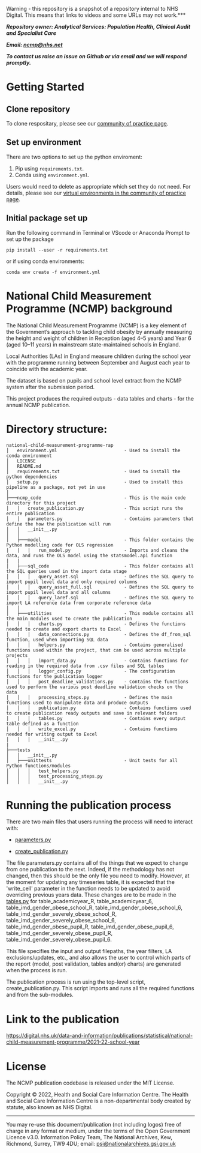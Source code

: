 Warning - this repository is a snapshot of a repository internal to NHS Digital. This means that links to videos and some URLs may not work.***

***Repository owner: Analytical Services: Population Health, Clinical Audit and Specialist Care***

***Email: ncmp@nhs.net***

***To contact us raise an issue on Github or via email and we will respond promptly.***

# Getting Started

## Clone repository
To clone respositary, please see our [community of practice page](https://github.com/NHSDigital/rap-community-of-practice/blob/main/development-approach/02_using-git-collaboratively.md).

## Set up environment
There are two options to set up the python enviroment:
1. Pip using `requirements.txt`.
2. Conda using `environment.yml`.

Users would need to delete as appropriate which set they do not need. For details, please see our [virtual environments in the community of practice page](https://github.com/NHSDigital/rap-community-of-practice/blob/main/python/virtual-environments.md).

## Initial package set up

Run the following command in Terminal or VScode or Anaconda Prompt to set up the package
```
pip install --user -r requirements.txt
```

or if using conda environments:
```
conda env create -f environment.yml
```
# National Child Measurement Programme (NCMP) background

The National Child Measurement Programme (NCMP) is a key element of the
Government’s approach to tackling child obesity by annually measuring the
height and weight of children in Reception (aged 4–5 years) and 
Year 6 (aged 10–11 years) in mainstream state-maintained schools in England. 

Local Authorities (LAs) in England measure children during the school year
with the programme running between September and August each year to coincide
with the academic year.

The dataset is based on pupils and school level extract from the NCMP system after the submission period.

This project produces the required outputs - data tables and charts - for the annual NCMP publication.

# Directory structure:
```
national-child-measurement-programme-rap
│   environment.yml                         - Used to install the conda environment
│   LICENSE
│   README.md
│   requirements.txt                        - Used to install the python dependencies
│   setup.py                                - Used to install this pipeline as a package, not yet in use
│
├───ncmp_code                               - This is the main code directory for this project
│   │   create_publication.py               - This script runs the entire publication
│   │   parameters.py                       - Contains parameters that define the how the publication will run
│   │   __init__.py                           
│   │
│   ├───model                               - This folder contains the Python modelling code for OLS regression
|   |   |   run_model.py                    - Imports and cleans the data, and runs the OLS model using the statsmodel.api function
|   | 
│   ├───sql_code                            - This folder contains all the SQL queries used in the import data stage
│   │   │   query_asset.sql                 - Defines the SQL query to import pupil level data and only required columns
│   │   │   query_asset_full.sql            - Defines the SQL query to import pupil level data and all columns
│   │   │   query_laref.sql                 - Defines the SQL query to import LA reference data from corporate reference data
│   │
│   ├───utilities                           - This module contains all the main modules used to create the publication
│   │   │   charts.py                       - Defines the functions needed to create and export charts to Excel
│   │   │   data_connections.py             - Defines the df_from_sql function, used when importing SQL data
│   │   │   helpers.py                      - Contains generalised functions used within the project, that can be used across multiple projects
│   │   │   import_data.py                  - Contains functions for reading in the required data from .csv files and SQL tables
│   │   │   logger_config.py                - The configuration functions for the publication logger
│   │   │   post_deadline_validations.py    - Contains the functions used to perform the various post deadline validation checks on the data
│   │   │   processing_steps.py             - Defines the main functions used to manipulate data and produce outputs
│   │   │   publication.py                  - Contains functions used to create publication ready outputs and save in relevant folders
│   │   │   tables.py                       - Contains every output table defined as a function
│   │   │   write_excel.py                  - Contains functions needed for writing output to Excel
│   │   │   __init__.py
|
├───tests                               
│   │   __init__.py 
│   ├───unittests                           - Unit tests for all Python functions/modules
│   │   │   test_helpers.py
│   │   │   test_processing_steps.py
│   │   │   __init__.py
```


# Running the publication process

There are two main files that users running the process will need to interact with:

- [parameters.py](ncmp_code/parameters.py)

- [create_publication.py](ncmp_code/create_publication.py)

The file parameters.py contains all of the things that we expect to change from one publication
to the next. Indeed, if the methodology has not changed, then this should be the only file you need
to modify. However, at the moment for updating any timeseries table, it is expected that the 'write_cell' parameter in the function 
needs to be updated to avoid overriding previous years data. These changes are to be made in the [tables.py](ncmp_code/utilities/tables.py) for table_academicyear_R, table_academicyear_6, table_imd_gender_obese_school_R, table_imd_gender_obese_school_6, table_imd_gender_severely_obese_school_R, table_imd_gender_severely_obese_school_6, table_imd_gender_obese_pupil_R, table_imd_gender_obese_pupil_6, table_imd_gender_severely_obese_pupil_R, table_imd_gender_severely_obese_pupil_6.

This file specifies the input and output filepaths, the year filters,
LA exclusions/updates, etc., and also allows the user to control which
parts of the report (model, post validation, tables and(or) charts) are generated when the process is run. 

The publication process is run using the top-level script, create_publication.py. 
This script imports and runs all the required functions and from the sub-modules.


# Link to the publication
https://digital.nhs.uk/data-and-information/publications/statistical/national-child-measurement-programme/2021-22-school-year

# License
The NCMP publication codebase is released under the MIT License.

Copyright © 2022, Health and Social Care Information Centre. The Health and Social Care Information Centre is a non-departmental body created by statute, also known as NHS Digital.
________________________________________
You may re-use this document/publication (not including logos) free of charge in any format or medium, under the terms of the Open Government Licence v3.0.
Information Policy Team, The National Archives, Kew, Richmond, Surrey, TW9 4DU;
email: psi@nationalarchives.gsi.gov.uk
